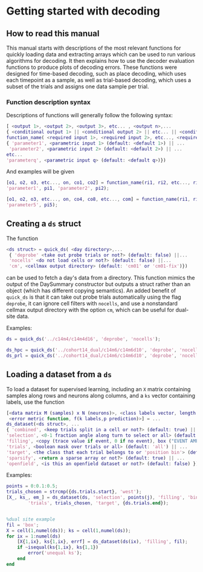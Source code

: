 # Getting started with decoding

## How to read this manual
This manual starts with descriptions of the most relevant functions for
quickly loading data and extracting arrays which can be used to run various 
algorithms for decoding. It then explains how to use the decoder evaluation
functions to produce plots of decoding errors.
These functions were designed for time-based decoding, such as place decoding,
which uses each timepoint as a sample, as well as trial-based decoding, which 
uses a subset of the trials and assigns one data sample per trial.

### Function description syntax
Descriptions of functions will generally follow the following syntax:
```matlab
[ <output 1>, <output 2>, <output 3>, etc... , <output n>,...
{ <conditional output 1> || <conditional output 2> || etc... || <conditional output m>} ] = ...
function_name( <required input 1>, <required input 2>, etc..., <required input p>, ...
{ 'parameter1', <parametric input 1> (default: <default 1>) || ...
 'parameter2', <parametric input 2> (default: <default 2>) || ...
etc...
'parameterq', <parametric input q> (default: <default q>)})
```

And examples will be given
```matlab
[o1, o2, o3, etc..., on, co1, co2] = function_name(ri1, ri2, etc..., rip,...
'parameter1', pi1, 'parameter2', pi2);

[o1, o2, o3, etc..., on, co4, co8, etc..., com] = function_name(ri1, ri2, etc..., rip,...
'parameter5', pi5);
```


## Creating a `ds` struct

The function
```matlab
<ds struct> = quick_ds( <day directory>,...
 { 'deprobe' <take out probe trials or not?> (default: false) ||...
 'nocells' <do not load cells or not?> (default: false) ||...
 'cm', <cellmax output directory> (default: 'cm01' or 'cm01-fix')})
```
can be used to fetch a day's data from a directory.
 This function mimics the output of the DaySummary constructor but outputs
a struct rather than an object (which has different copying semantics).
An added benefit of `quick_ds` is that it can take out probe trials automatically
using the flag `deprobe`, it can ignore cell filters with `nocells`, and use 
a nonstandard cellmax output directory with the option `cm`, which can be useful
for dual-site data.

Examples:
```matlab
ds = quick_ds('../c14m4/c14m4d16', 'deprobe', 'nocells');

ds_hpc = quick_ds('../cohort14_dual/c14m6/c14m6d10', 'deprobe', 'nocells', 'cm', 'hpc_cm01_fix');
ds_prl = quick_ds('../cohort14_dual/c14m6/c14m6d10', 'deprobe', 'nocells', 'cm', 'prl_cm01_fix');
```

## Loading a dataset from a `ds`

To load a dataset for supervised learning, including an `X` matrix containing
samples along rows and neurons along columns, and a `ks` vector containing labels,
use the function
```matlab
[<data matrix M (samples) x N (neurons)>, <class labels vector, length M>,...
 <error metric function, f(k labels,p prediction)>] = ...
ds_dataset(<ds struct>, ...
{ 'combined', <keep trials split in a cell or not?> (default: true) || ...
'selection', <0-1 fraction angle along turn to select or all> (default: 'all') || ...
'filling', <copy (trace value if event, 0 if no event), box ("EVENT AMPLITUDE" if event, 0 if no event), or binary (1 if event, 0 if no event)> (default: 'copy') || ...
'trials', <boolean mask over trials or all> (default: 'all') || ...
'target', <the class that each trial belongs to or 'position bin'> (default: 'position bin') || ...
'sparsify', <return a sparse array or not?> (default: true) || ...
'openfield', <is this an openfield dataset or not?> (default: false) })
```

Examples:
```matlab
points = 0:0.1:0.5;
trials_chosen = strcmp({ds.trials.start}, 'west');
[X_, ks_, em_] = ds_dataset(ds, 'selection', points(j), 'filling', 'binary',...
        'trials', trials_chosen, 'target', {ds.trials.end});


%dual site example
fil = 'box';
X = cell(1,numel(ds)); ks = cell(1,numel(ds));
for ix = 1:numel(ds)
    [X{1,ix}, ks{1,ix}, errf] = ds_dataset(ds(ix), 'filling', fil);
    if ~isequal(ks{1,ix}, ks{1,1})
        error('unequal ks');
    end
end
```